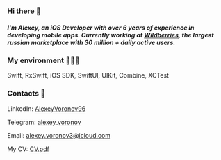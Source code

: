 ### Hi there 👋
##### I'm Alexey, an iOS Developer with over 6 years of experience in developing mobile apps. Currently working at [**Wildberries**](https://www.wildberries.ru), the largest russian marketplace with 30 million + daily active users.
### My environment 👨🏼‍💻
Swift, RxSwift, iOS SDK, SwiftUI, UIKit, Combine, XCTest
### Contacts 📇
LinkedIn: [AlexeyVoronov96](https://www.linkedin.com/in/alexeyvoronov96)

Telegram: [alexey_voronov](https://t.me/alexey_voronov)

Email: alexey.voronov3@icloud.com

My CV: [CV.pdf](https://github.com/AlexeyVoronov96/AlexeyVoronov96/files/8998433/CV.pdf)
